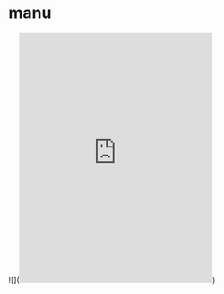 # manu
![](<iframe src="https://assets.pinterest.com/ext/embed.html?id=16747829860153515" height="445" width="345" frameborder="0" scrolling="no" ></iframe>)
